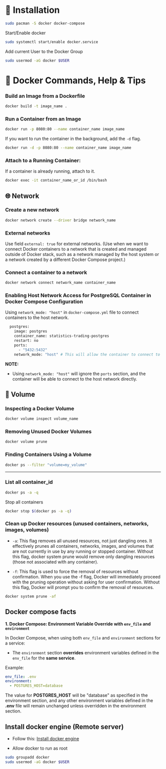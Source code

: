 # 🚀 Installation

```sh
sudo pacman -S docker docker-compose
```

Start/Enable docker

```sh
sudo systemctl start/enable docker.service
```

Add current User to the Docker Group

```sh
sudo usermod -aG docker $USER
```

# 🐳 Docker Commands, Help & Tips

### Build an Image from a Dockerfile

```sh
docker build -t image_name .
```

### Run a Container from an Image

```sh
docker run -p 8080:80 --name container_name image_name
```

If you want to run the container in the background, add the `-d` flag.

```sh
docker run -d -p 8080:80 --name container_name image_name
```

### Attach to a Running Container:

If a container is already running, attach to it.

```sh
docker exec -it container_name_or_id /bin/bash
```

## 🌐 Network

### Create a new network

```sh
docker network create --driver bridge network_name
```

### External networks

Use field `external: true` for external networks. (Use when we want to connect Docker containers to a network that is created and managed outside of Docker stack, such as a network managed by the host system or a network created by a different Docker Compose project.)

### Connect a container to a network

```sh
docker network connect network_name container_name
```

### Enabling Host Network Access for PostgreSQL Container in Docker Compose Configuration

Using `network_mode: "host"` in `docker-compose.yml` file to connect containers to the host network.

```sh
  postgres:
    image: postgres
    container_name: statistics-trading-postgres
    restart: no
    ports:
      - "5432:5432"
    network_mode: "host" # This will allow the container to connect to the host network (localhost)
```

**NOTE:**

- Using `network_mode: "host"` will ignore the `ports` section, and the container will be able to connect to the host network directly.

## 📁 Volume

### Inspecting a Docker Volume

```sh
docker volume inspect volume_name
```

### Removing Unused Docker Volumes

```sh
docker volume prune
```

### Finding Containers Using a Volume

```sh
docker ps --filter "volume=my_volume"
```

---

### List all container_id

```sh
docker ps -a -q
```

Stop all containers

```sh
docker stop $(docker ps -a -q)
```

### Clean up Docker resources (unused containers, networks, images, volumes)

- `-a`: This flag removes all unused resources, not just dangling ones. It effectively prunes all containers, networks, images, and volumes that are not currently in use by any running or stopped container. Without this flag, docker system prune would remove only dangling resources (those not associated with any container).

- `-f`: This flag is used to force the removal of resources without confirmation. When you use the -f flag, Docker will immediately proceed with the pruning operation without asking for user confirmation. Without this flag, Docker will prompt you to confirm the removal of resources.

```sh
docker system prune -af
```

## Docker compose facts

**1. Docker Compose: Environment Variable Override with `env_file` and `environment`**

In Docker Compose, when using both `env_file` and `environment` sections for a service:

- The `environment` section **overrides** environment variables defined in the `env_file` for the **same service**.

Example:

```yaml
env_file: .env
environment:
  - POSTGRES_HOST=database
```

The value for **POSTGRES_HOST** will be "database" as specified in the environment section, and any other environment variables defined in the **.env** file will remain unchanged unless overridden in the environment section.

## Install docker engine (Remote server)

- Follow this: [Install docker engine](https://docs.docker.com/engine/install/ubuntu/)

- Allow docker to run as root

```sh
sudo groupadd docker
sudo usermod -aG docker $USER
```
